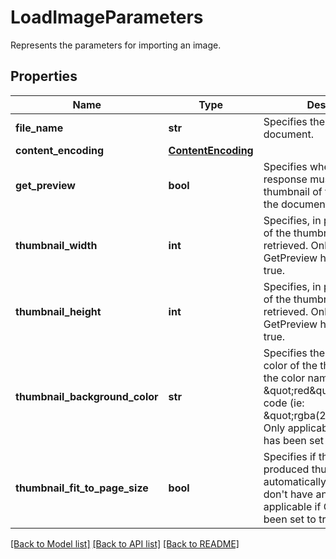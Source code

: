 # LoadImageParameters

Represents the parameters for importing an image.
## Properties
Name | Type | Description | Notes
------------ | ------------- | ------------- | -------------
**file_name** | **str** | Specifies the name of the document. | [optional] 
**content_encoding** | [**ContentEncoding**](ContentEncoding.md) |  | [optional] 
**get_preview** | **bool** | Specifies whether the response must contain a thumbnail of the first page of the document. | [optional] [default to False]
**thumbnail_width** | **int** | Specifies, in pixels, the width of the thumbnail to be retrieved. Only applicable if GetPreview has been set to true. | [optional] [default to 140]
**thumbnail_height** | **int** | Specifies, in pixels, the height of the thumbnail to be retrieved.  Only applicable if GetPreview has been set to true. | [optional] [default to 220]
**thumbnail_background_color** | **str** | Specifies the background color of the thumbnail, using the color name (ie: \&quot;red\&quot;) or its RGBa code (ie: \&quot;rgba(255,0,0,1)\&quot;).   Only applicable if GetPreview has been set to true. | [optional] [default to 'rgba(0,0,0,0)']
**thumbnail_fit_to_page_size** | **bool** | Specifies if the size of the produced thumbnail is automatically adjusted to don&#39;t have any margin.  Only applicable if GetPreview has been set to true. | [optional] [default to True]

[[Back to Model list]](../README.md#documentation-for-models) [[Back to API list]](../README.md#documentation-for-api-endpoints) [[Back to README]](../README.md)


